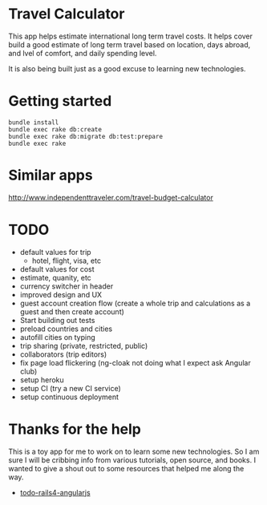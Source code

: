 # Travel Calculator

This app helps estimate international long term travel costs. It helps cover build a good estimate of long term travel based on location, days abroad, and lvel of comfort, and daily spending level.

It is also being built just as a good excuse to learning new technologies.

# Getting started

	bundle install
    bundle exec rake db:create
    bundle exec rake db:migrate db:test:prepare
    bundle exec rake


# Similar apps

http://www.independenttraveler.com/travel-budget-calculator

# TODO

* default values for trip
  * hotel, flight, visa, etc
*  default values for cost
  * estimate, quanity, etc 
* currency switcher in header
* improved design and UX
* guest account creation flow (create a whole trip and calculations as a guest and then create account)
* Start building out tests
* preload countries and cities
* autofill cities on typing
* trip sharing (private, restricted, public)
* collaborators (trip editors)
* fix page load flickering (ng-cloak not doing what I expect ask Angular club)
* setup heroku
* setup CI (try a new CI service)
* setup continuous deployment

# Thanks for the help

This is a toy app for me to work on to learn some new technologies. So I am sure I will be cribbing info from various tutorials, open source, and books. I wanted to give a shout out to some resources that helped me along the way.

* [todo-rails4-angularjs](https://github.com/mkwiatkowski/todo-rails4-angularjs)